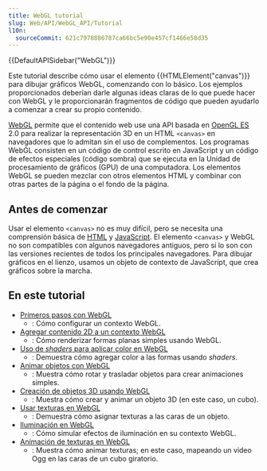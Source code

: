 ```yaml
---
title: WebGL tutorial
slug: Web/API/WebGL_API/Tutorial
l10n:
  sourceCommit: 621c7978886787ca66bc5e90e457cf1466e58d35
---
```


{{DefaultAPISidebar("WebGL")}}

Este tutorial describe cómo usar el elemento {{HTMLElement("canvas")}} para dibujar gráficos WebGL, comenzando con lo básico. Los ejemplos proporcionados deberían darle algunas ideas claras de lo que puede hacer con WebGL y le proporcionarán fragmentos de código que pueden ayudarlo a comenzar a crear su propio contenido.

[WebGL](https://www.khronos.org/webgl/) permite que el contenido web use una API basada en [OpenGL ES](https://www.khronos.org/opengles/) 2.0 para realizar la representación 3D en un HTML `<canvas>` en navegadores que lo admitan sin el uso de complementos. Los programas WebGL consisten en un código de control escrito en JavaScript y un código de efectos especiales (código sombra) que se ejecuta en la Unidad de procesamiento de gráficos (GPU) de una computadora. Los elementos WebGL se pueden mezclar con otros elementos HTML y combinar con otras partes de la página o el fondo de la página.

## Antes de comenzar

Usar el elemento `<canvas>` no es muy difícil, pero se necesita una comprensión básica de [HTML](/es/docs/Web/HTML) y [JavaScript](/es/docs/Web/JavaScript). El elemento `<canvas>` y WebGL no son compatibles con algunos navegadores antiguos, pero sí lo son con las versiones recientes de todos los principales navegadores. Para dibujar gráficos en el lienzo, usamos un objeto de contexto de JavaScript, que crea gráficos sobre la marcha.

## En este tutorial

- [Primeros pasos con WebGL](/es/docs/Web/API/WebGL_API/Tutorial/Getting_started_with_WebGL)
  - : Cómo configurar un contexto WebGL.
- [Agregar contenido 2D a un contexto WebGL](/es/docs/Web/API/WebGL_API/Tutorial/Adding_2D_content_to_a_WebGL_context)
  - : Cómo renderizar formas planas simples usando WebGL.
- [Uso de _shaders_ para aplicar color en WebGL](/es/docs/Web/API/WebGL_API/Tutorial/Using_shaders_to_apply_color_in_WebGL)
  - : Demuestra cómo agregar color a las formas usando _shaders_.
- [Animar objetos con WebGL](/es/docs/Web/API/WebGL_API/Tutorial/Animating_objects_with_WebGL)
  - : Muestra cómo rotar y trasladar objetos para crear animaciones simples.
- [Creación de objetos 3D usando WebGL](/es/docs/Web/API/WebGL_API/Tutorial/Creating_3D_objects_using_WebGL)
  - : Muestra cómo crear y animar un objeto 3D (en este caso, un cubo).
- [Usar texturas en WebGL](/es/docs/Web/API/WebGL_API/Tutorial/Using_textures_in_WebGL)
  - : Demuestra cómo asignar texturas a las caras de un objeto.
- [Iluminación en WebGL](/es/docs/Web/API/WebGL_API/Tutorial/Lighting_in_WebGL)
  - : Cómo simular efectos de iluminación en su contexto WebGL.
- [Animación de texturas en WebGL](/es/docs/Web/API/WebGL_API/Tutorial/Animating_textures_in_WebGL)
  - : Muestra cómo animar texturas; en este caso, mapeando un video Ogg en las caras de un cubo giratorio.
